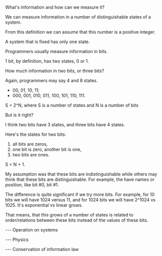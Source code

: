 What's information and how can we measure it?

We can measure information in a number of distinguishable states of a system.

From this definition we can assume that this number is a positive integer. 

A system that is fixed has only one state.

Programmers usually measure information in bits.

1 bit, by definition, has two states, 0 or 1.

How much information in two bits, or three bits?

Again, programmers may say 4 and 8 states.
- 00, 01, 10, 11;
- 000, 001, 010, 011, 100, 101, 110, 111.


S = 2^N, where S is a number of states and N is a number of bits 

But is it right?

I think two bits have 3 states, and three bits have 4 states.


Here's the states for two bits:
1. all bits are zeros,
2. one bit is zero, another bit is one,
3. two bits are ones.

S = N + 1.

My assumption was that these bits are indistinguishable while others may think that these bits are distinguishable. For example, the have names or position, like bit #0, bit #1.

The difference is quite significant if we try more bits. For example, for 10 bits we will have 
1024 versus 11, and for 1024 bits we will have 2^1024 vs 1025. It's exponential vs linear grows.

That means, that this grows of a number of states is related to order/relations between these bits instead of the values of these bits.

--- Operation on systems



--- Physics

--- Conservation of information law
